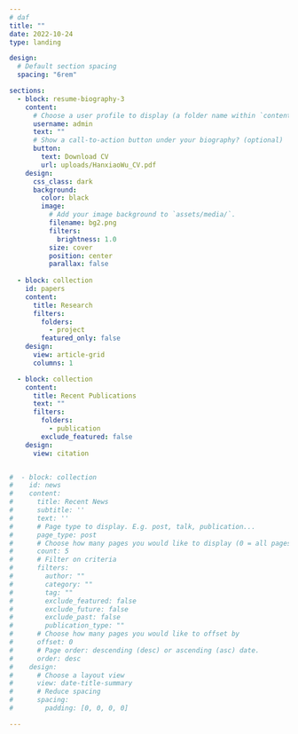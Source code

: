 ```yaml
---
# daf
title: ""
date: 2022-10-24
type: landing

design:
  # Default section spacing
  spacing: "6rem"

sections:
  - block: resume-biography-3
    content:
      # Choose a user profile to display (a folder name within `content/authors/`)
      username: admin
      text: ""
      # Show a call-to-action button under your biography? (optional)
      button:
        text: Download CV
        url: uploads/HanxiaoWu_CV.pdf
    design:
      css_class: dark
      background:
        color: black
        image:
          # Add your image background to `assets/media/`.
          filename: bg2.png
          filters:
            brightness: 1.0
          size: cover
          position: center
          parallax: false
  
  - block: collection
    id: papers
    content:
      title: Research
      filters:
        folders:
          - project
        featured_only: false
    design:
      view: article-grid
      columns: 1

  - block: collection
    content:
      title: Recent Publications
      text: ""
      filters:
        folders:
          - publication
        exclude_featured: false
    design:
      view: citation


#  - block: collection
#    id: news
#    content:
#      title: Recent News
#      subtitle: ''
#      text: ''
#      # Page type to display. E.g. post, talk, publication...
#      page_type: post
#      # Choose how many pages you would like to display (0 = all pages)
#      count: 5
#      # Filter on criteria
#      filters:
#        author: ""
#        category: ""
#        tag: ""
#        exclude_featured: false
#        exclude_future: false
#        exclude_past: false
#        publication_type: ""
#      # Choose how many pages you would like to offset by
#      offset: 0
#      # Page order: descending (desc) or ascending (asc) date.
#      order: desc
#    design:
#      # Choose a layout view
#      view: date-title-summary
#      # Reduce spacing
#      spacing:
#        padding: [0, 0, 0, 0]

---
```

